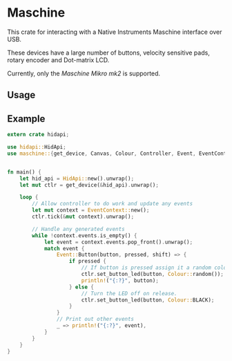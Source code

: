 # Maschine

This crate for interacting with a Native Instruments Maschine interface over USB.

These devices have a large number of buttons, velocity sensitive pads, rotary encoder and Dot-matrix LCD.

Currently, only the *Maschine Mikro mk2* is supported.

## Usage

## Example

```rust
extern crate hidapi;

use hidapi::HidApi;
use maschine::{get_device, Canvas, Colour, Controller, Event, EventContext, EventTask};


fn main() {
    let hid_api = HidApi::new().unwrap();
    let mut ctlr = get_device(&hid_api).unwrap();

    loop {
        // Allow controller to do work and update any events
        let mut context = EventContext::new();
        ctlr.tick(&mut context).unwrap();

        // Handle any generated events
        while !context.events.is_empty() {
            let event = context.events.pop_front().unwrap();
            match event {
                Event::Button(button, pressed, shift) => {
                    if pressed {
                        // If button is pressed assign it a random colour
                        ctlr.set_button_led(button, Colour::random());
                        println!("{:?}", button);
                    } else {
                        // Turn the LED off on release.
                        ctlr.set_button_led(button, Colour::BLACK);
                    }
                }
                // Print out other events
                _ => println!("{:?}", event),
            }
        }
    }
}

```

